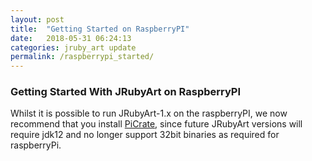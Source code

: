 ```yaml
---
layout: post
title:  "Getting Started on RaspberryPI"
date:   2018-05-31 06:24:13
categories: jruby_art update
permalink: /raspberrypi_started/
---
```


### Getting Started With JRubyArt on RaspberryPI ###

Whilst it is possible to run JRubyArt-1.x on the raspberryPI, we now recommend that you install [PiCrate][picrate], since future JRubyArt versions will require jdk12 and no longer support 32bit binaries as required for raspberryPi.

[picrate]:https://ruby-processing.github.io/PiCrate/
